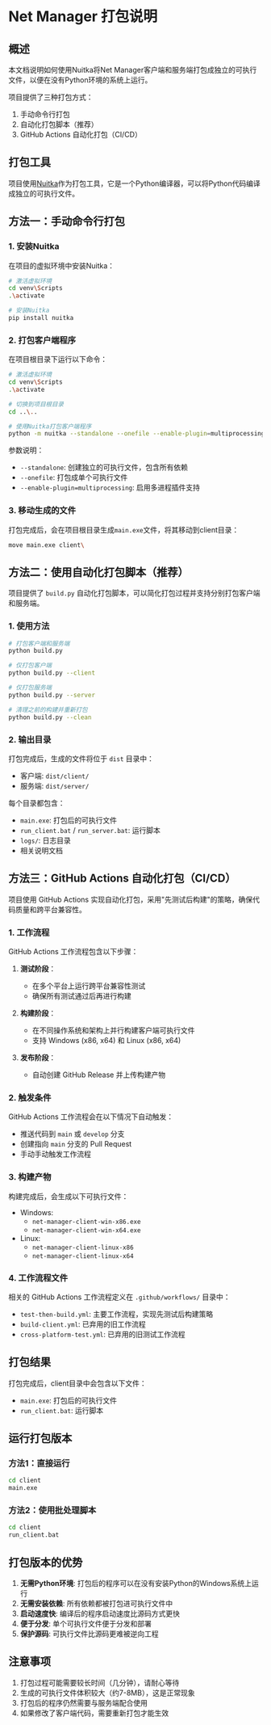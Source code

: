 # Net Manager 打包说明

## 概述

本文档说明如何使用Nuitka将Net Manager客户端和服务端打包成独立的可执行文件，以便在没有Python环境的系统上运行。

项目提供了三种打包方式：
1. 手动命令行打包
2. 自动化打包脚本（推荐）
3. GitHub Actions 自动化打包（CI/CD）

## 打包工具

项目使用[Nuitka](https://nuitka.net/)作为打包工具，它是一个Python编译器，可以将Python代码编译成独立的可执行文件。

## 方法一：手动命令行打包

### 1. 安装Nuitka

在项目的虚拟环境中安装Nuitka：

```bash
# 激活虚拟环境
cd venv\Scripts
.\activate

# 安装Nuitka
pip install nuitka
```

### 2. 打包客户端程序

在项目根目录下运行以下命令：

```bash
# 激活虚拟环境
cd venv\Scripts
.\activate

# 切换到项目根目录
cd ..\..

# 使用Nuitka打包客户端程序
python -m nuitka --standalone --onefile --enable-plugin=multiprocessing client/main.py
```

参数说明：
- `--standalone`: 创建独立的可执行文件，包含所有依赖
- `--onefile`: 打包成单个可执行文件
- `--enable-plugin=multiprocessing`: 启用多进程插件支持

### 3. 移动生成的文件

打包完成后，会在项目根目录生成`main.exe`文件，将其移动到client目录：

```bash
move main.exe client\
```

## 方法二：使用自动化打包脚本（推荐）

项目提供了 `build.py` 自动化打包脚本，可以简化打包过程并支持分别打包客户端和服务端。

### 1. 使用方法

```bash
# 打包客户端和服务端
python build.py

# 仅打包客户端
python build.py --client

# 仅打包服务端
python build.py --server

# 清理之前的构建并重新打包
python build.py --clean
```

### 2. 输出目录

打包完成后，生成的文件将位于 `dist` 目录中：
- 客户端: `dist/client/`
- 服务端: `dist/server/`

每个目录都包含：
- `main.exe`: 打包后的可执行文件
- `run_client.bat` / `run_server.bat`: 运行脚本
- `logs/`: 日志目录
- 相关说明文档

## 方法三：GitHub Actions 自动化打包（CI/CD）

项目使用 GitHub Actions 实现自动化打包，采用"先测试后构建"的策略，确保代码质量和跨平台兼容性。

### 1. 工作流程

GitHub Actions 工作流程包含以下步骤：

1. **测试阶段**：
   - 在多个平台上运行跨平台兼容性测试
   - 确保所有测试通过后再进行构建

2. **构建阶段**：
   - 在不同操作系统和架构上并行构建客户端可执行文件
   - 支持 Windows (x86, x64) 和 Linux (x86, x64)

3. **发布阶段**：
   - 自动创建 GitHub Release 并上传构建产物

### 2. 触发条件

GitHub Actions 工作流程会在以下情况下自动触发：
- 推送代码到 `main` 或 `develop` 分支
- 创建指向 `main` 分支的 Pull Request
- 手动手动触发工作流程

### 3. 构建产物

构建完成后，会生成以下可执行文件：
- Windows:
  - `net-manager-client-win-x86.exe`
  - `net-manager-client-win-x64.exe`
- Linux:
  - `net-manager-client-linux-x86`
  - `net-manager-client-linux-x64`

### 4. 工作流程文件

相关的 GitHub Actions 工作流程定义在 `.github/workflows/` 目录中：
- `test-then-build.yml`: 主要工作流程，实现先测试后构建策略
- `build-client.yml`: 已弃用的旧工作流程
- `cross-platform-test.yml`: 已弃用的旧测试工作流程

## 打包结果

打包完成后，client目录中会包含以下文件：
- `main.exe`: 打包后的可执行文件
- `run_client.bat`: 运行脚本

## 运行打包版本

### 方法1：直接运行
```bash
cd client
main.exe
```

### 方法2：使用批处理脚本
```bash
cd client
run_client.bat
```

## 打包版本的优势

1. **无需Python环境**: 打包后的程序可以在没有安装Python的Windows系统上运行
2. **无需安装依赖**: 所有依赖都被打包进可执行文件中
3. **启动速度快**: 编译后的程序启动速度比源码方式更快
4. **便于分发**: 单个可执行文件便于分发和部署
5. **保护源码**: 可执行文件比源码更难被逆向工程

## 注意事项

1. 打包过程可能需要较长时间（几分钟），请耐心等待
2. 生成的可执行文件体积较大（约7-8MB），这是正常现象
3. 打包后的程序仍然需要与服务端配合使用
4. 如果修改了客户端代码，需要重新打包才能生效